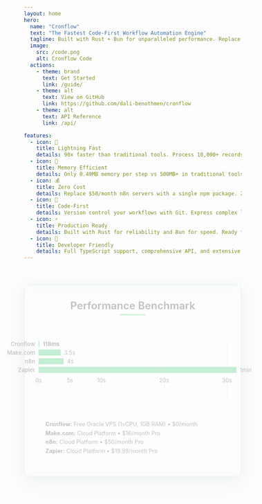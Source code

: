 ```yaml
---
layout: home
hero:
  name: "Cronflow"
  text: "The Fastest Code-First Workflow Automation Engine"
  tagline: Built with Rust + Bun for unparalleled performance. Replace your entire n8n infrastructure with a single package.
  image:
    src: /code.png
    alt: Cronflow Code
  actions:
    - theme: brand
      text: Get Started
      link: /guide/
    - theme: alt
      text: View on GitHub
      link: https://github.com/dali-benothmen/cronflow
    - theme: alt
      text: API Reference
      link: /api/

features:
  - icon: 🚀
    title: Lightning Fast
    details: 90x faster than traditional tools. Process 10,000+ records in 2ms with true concurrency.
  - icon: 💾
    title: Memory Efficient
    details: Only 0.49MB memory per step vs 500MB+ in traditional tools. 10x less memory consumption.
  - icon: 💰
    title: Zero Cost
    details: Replace $50/month n8n servers with a single npm package. Zero infrastructure costs.
  - icon: 🔧
    title: Code-First
    details: Version control your workflows with Git. Express complex logic with TypeScript and Rust.
  - icon: ⚡
    title: Production Ready
    details: Built with Rust for reliability and Bun for speed. Ready for production in 30 seconds.
  - icon: 🎯
    title: Developer Friendly
    details: Full TypeScript support, comprehensive API, and extensive examples.
---
```


<div class="performance-benchmark">
  <h3 class="benchmark-title">Performance Benchmark</h3>
  <figure class="bench" style="position: relative; max-width: 670px; height: 140px; font-size: 13px; line-height: 20px; margin: 0 auto; margin-top: 50px;">
    <div>
      <!-- Grid lines -->
      <div style="position: absolute; left: 0%; top: 0; width: 1px; bottom: 0; background: rgba(127, 127, 127, 0.25);"></div>
      <div style="position: absolute; left: 16.67%; top: 0; width: 1px; bottom: 0; background: rgba(127, 127, 127, 0.25);"></div>
      <div style="position: absolute; left: 33.33%; top: 0; width: 1px; bottom: 0; background: rgba(127, 127, 127, 0.25);"></div>
      <div style="position: absolute; left: 66.67%; top: 0; width: 1px; bottom: 0; background: rgba(127, 127, 127, 0.25);"></div>
      <div style="position: absolute; left: 100%; top: 0; width: 1px; bottom: 0; background: rgba(127, 127, 127, 0.25);"></div>
      <!-- Cronflow Bar -->
      <div style="position: absolute; left: 0; top: 3px; width: 0.4%; height: 14px; background: rgba(191, 191, 191, 0.2);"></div>
      <div style="position: absolute; left: 0; top: 3px; height: 14px; background: #22c55e;" class="bench-bar cronflow-bar"></div>
      <div style="position: absolute; right: 100%; top: 0px; width: 120px; height: 20px; text-align: right; white-space: nowrap; margin-right: 8px; font-weight: bold;">
          <a href="/guide/">Cronflow</a>
      </div>
      <div style="position: absolute; left: 0.4%; top: 0px; height: 20px; margin-left: 8px; font-weight: bold;" class="cronflow-time time-label">
          118ms
      </div>
      <!-- Make.com Bar -->
      <div style="position: absolute; left: 0; top: 23px; width: 11.67%; height: 14px; background: rgba(191, 191, 191, 0.2);"></div>
      <div style="position: absolute; left: 0; top: 23px; height: 14px; background: #22c55e;" class="bench-bar make-bar"></div>
      <div style="position: absolute; right: 100%; top: 20px; width: 120px; height: 20px; text-align: right; white-space: nowrap; margin-right: 8px;">
          <a href="https://make.com/">Make.com</a>
      </div>
      <div style="position: absolute; left: 11.67%; top: 20px; height: 20px; margin-left: 8px;" class="make-time time-label">
          3.5s
      </div>
      <!-- n8n Bar -->
      <div style="position: absolute; left: 0; top: 43px; width: 13.33%; height: 14px; background: rgba(191, 191, 191, 0.2);"></div>
      <div style="position: absolute; left: 0; top: 43px; height: 14px; background: #22c55e;" class="bench-bar n8n-bar"></div>
      <div style="position: absolute; right: 100%; top: 40px; width: 120px; height: 20px; text-align: right; white-space: nowrap; margin-right: 8px;">
          <a href="https://n8n.io/">n8n</a>
      </div>
      <div style="position: absolute; left: 13.33%; top: 40px; height: 20px; margin-left: 8px;" class="n8n-time time-label">
          4s
      </div>
      <!-- Zapier Bar -->
      <div style="position: absolute; left: 0; top: 63px; width: 105%; height: 14px; background: rgba(191, 191, 191, 0.2);"></div>
      <div style="position: absolute; left: 0; top: 63px; height: 14px; background: #22c55e;" class="bench-bar zapier-bar"></div>
      <div style="position: absolute; right: 100%; top: 60px; width: 120px; height: 20px; text-align: right; white-space: nowrap; margin-right: 8px;">
        <a href="https://zapier.com/">Zapier</a>
      </div>
      <div style="position: absolute; left: 105%; top: 60px; height: 20px; margin-left: 8px;" class="zapier-time time-label">
        1min
      </div>
      <!-- Time scale -->
      <div style="position: absolute; left: 0%; top: 84px; width: 50px; margin-left: -25px; text-align: center;">0s</div>
      <div style="position: absolute; left: 16.67%; top: 84px; width: 50px; margin-left: -25px; text-align: center;">5s</div>
      <div style="position: absolute; left: 33.33%; top: 84px; width: 50px; margin-left: -25px; text-align: center;">10s</div>
      <div style="position: absolute; left: 66.67%; top: 84px; width: 50px; margin-left: -25px; text-align: center;">20s</div>
      <div style="position: absolute; left: 100%; top: 84px; width: 50px; margin-left: -25px; text-align: center;">30s</div>
    </div>
  </figure>
  <div class="benchmark-details">
      <div class="detail-item">
          <strong>Cronflow:</strong> Free Oracle VPS (1vCPU, 1GB RAM) • $0/month
      </div>
      <div class="detail-item">
          <strong>Make.com:</strong> Cloud Platform • $16/month Pro
      </div>
      <div class="detail-item">
          <strong>n8n:</strong> Cloud Platform • $50/month Pro
      </div>
      <div class="detail-item">
          <strong>Zapier:</strong> Cloud Platform • $19.99/month Pro
      </div>
  </div>
</div>

<style>
/* Override VitePress default colors with green theme */
:root {
  --vp-c-brand: #22c55e;
  --vp-c-brand-light: #4ade80;
  --vp-c-brand-lighter: #86efac;
  --vp-c-brand-dark: #16a34a;
  --vp-c-brand-darker: #15803d;
  --vp-c-brand-highlight: #22c55e;
  --vp-c-brand-hover: #4ade80;
  --vp-c-brand-active: #16a34a;
  
  /* Override indigo colors with green variations */
  --vp-c-indigo-1: #86efac;
  --vp-c-indigo-2: #4ade80;
  --vp-c-indigo-3: #22c55e;
  
  /* Override purple colors with green variations */
  --vp-c-purple-1: #bbf7d0;
  --vp-c-purple-2: #86efac;
  --vp-c-purple-3: #4ade80;
}

/* Override button colors specifically */
.VPButton.brand {
  background-color: #22c55e !important;
  border-color: #22c55e !important;
}

.VPButton.brand:hover {
  background-color: #4ade80 !important;
  border-color: #4ade80 !important;
}

.VPButton.alt {
  border-color: #22c55e !important;
  color: #22c55e !important;
}

.VPButton.alt:hover {
  background-color: #22c55e !important;
  color: white !important;
}

/* Override any remaining blue colors */
.VPHomeHero .actions .VPButton.brand {
  background-color: #22c55e !important;
  border-color: #22c55e !important;
}

.VPHomeHero .actions .VPButton.brand:hover {
  background-color: #4ade80 !important;
  border-color: #4ade80 !important;
}

/* Ensure logo stays in proper position */
.VPNav .logo {
  position: relative !important;
  top: auto !important;
  bottom: auto !important;
  left: auto !important;
  right: auto !important;
  transform: none !important;
}

/* Hero background effects */
:root {
  --vp-home-hero-image-background-image: linear-gradient(
    -45deg,
    rgba(34, 197, 94, 0.1) 0%,
    rgba(34, 197, 94, 0.05) 25%,
    rgba(34, 197, 94, 0.1) 50%,
    rgba(34, 197, 94, 0.05) 75%,
    rgba(34, 197, 94, 0.1) 100%
  );
  --vp-home-hero-image-filter: blur(120px);
}

.VPHomeHero .image {
  position: relative;
}

.VPHomeHero .image::before {
  content: '';
  position: absolute;
  top: -50%;
  left: -50%;
  width: 200%;
  height: 200%;
  background: radial-gradient(
    circle at center,
    rgba(34, 197, 94, 0.15) 0%,
    rgba(34, 197, 94, 0.1) 30%,
    rgba(34, 197, 94, 0.05) 60%,
    transparent 100%
  );
  border-radius: 50%;
  filter: blur(80px);
  z-index: -1;
}

.VPHomeHero .image::after {
  content: '';
  position: absolute;
  top: 20%;
  right: -30%;
  width: 60%;
  height: 60%;
  background: linear-gradient(
    45deg,
    rgba(34, 197, 94, 0.1) 0%,
    rgba(34, 197, 94, 0.05) 50%,
    transparent 100%
  );
  border-radius: 30% 70% 70% 30% / 30% 30% 70% 70%;
  filter: blur(60px);
  z-index: -1;
}

/* Enhanced white box container for the image with smooth animation */
.VPHomeHero .image img {
  z-index: 1;
  background: white;
  border-radius: 20px;
  transform: rotate(5deg);
  top: 15%;
  left: 45%;
  box-shadow: 
    0 20px 60px rgba(0, 0, 0, 0.15),
    0 8px 32px rgba(0, 0, 0, 0.1),
    0 0 40px rgba(34, 197, 94, 0.3),
    0 0 80px rgba(34, 197, 94, 0.2);
  padding: 20px;
  border: 3px solid #22c55e;
  animation: float 3s ease-in-out infinite;
}

/* Smooth up and down floating animation */
@keyframes float {
  0%, 100% {
    transform: rotate(5deg) translateY(0px);
  }
  50% {
    transform: rotate(5deg) translateY(-10px);
  }
}
.performance-benchmark {
  margin: 2rem auto;
  padding: 2rem;
  border-radius: 10px;
  box-shadow: 
      0 20px 60px rgba(0, 0, 0, 0.1),
      0 8px 32px rgba(0, 0, 0, 0.05),
      0 0 40px rgba(34, 197, 94, 0.2);
  border: 2px solid rgba(34, 197, 94, 0.3);
  backdrop-filter: blur(10px);
  animation: slideInUp 0.8s ease-out;
}

@keyframes slideInUp {
  from {
      opacity: 0;
      transform: translateY(30px);
  }
  to {
      opacity: 1;
      transform: translateY(0);
  }
}

.benchmark-title {
  text-align: center;
  margin-top: 0 !important;
  margin-bottom: 4rem; /* Increased space from 3rem to 4rem */
  font-size: 1.5rem;
  font-weight: 600;
  color: var(--vp-c-text-1); /* Compatible with light/dark modes */
  position: relative;
}

.benchmark-title::after {
  content: '';
  position: absolute;
  bottom: -8px;
  left: 50%;
  transform: translateX(-50%);
  width: 60px;
  height: 3px;
  background: linear-gradient(90deg, #22c55e, #4ade80);
  border-radius: 2px;
}

.bench {
  margin: 0;
  padding: 0;
}

.bench a {
  color: var(--vp-c-text-1); /* Compatible with light/dark modes */
  text-decoration: none;
  font-weight: 500;
  transition: color 0.3s ease;
}

.bench a:hover {
  color: #22c55e;
  text-decoration: underline;
}

/* Static progress bars */
.cronflow-bar {
  width: 0.4%;
}

.make-bar {
  width: 11.67%;
}

.n8n-bar {
  width: 13.33%;
}

.zapier-bar {
  width: 105%; /* Extended to exceed 30s pole completely */
}

.benchmark-details {
  margin-top: 2rem;
  padding: 1rem;
  background: var(--vp-c-bg-soft); /* Compatible with light/dark modes */
  border-radius: 12px;
  border: 1px solid var(--vp-c-divider); /* Compatible with light/dark modes */
  max-width: 800px; /* Same width as benchmark */
  margin-left: auto;
  margin-right: auto;
}

.detail-item {
  margin-bottom: 0.25rem; /* Smaller spacing */
  font-size: 0.8rem; /* Smaller text */
  color: var(--vp-c-text-2); /* Compatible with light/dark modes */
  line-height: 1.3;
}

.detail-item:last-child {
  margin-bottom: 0;
}

.detail-item strong {
  color: var(--vp-c-text-1); /* Compatible with light/dark modes */
}

/* Responsive design */
@media (max-width: 768px) {
  .performance-benchmark {
      margin: 1rem;
      padding: 1.5rem;
  }
  
  .bench {
      font-size: 11px;
      line-height: 16px;
  }
  
  .bench > div > div {
      left: 100px !important;
  }
  
  .bench > div > div[style*="right: 100%"] {
      width: 100px !important;
  }
}

</style>
